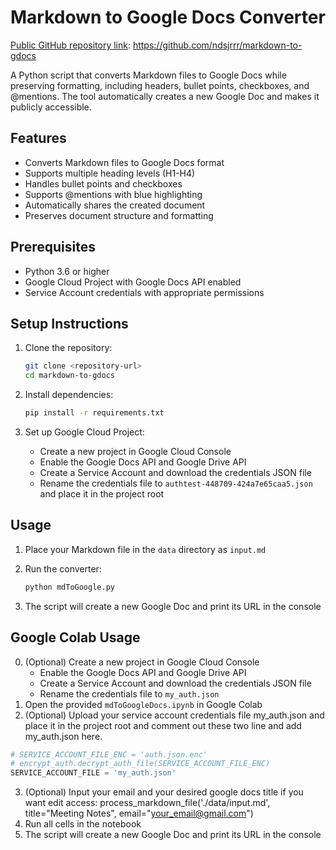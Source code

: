# Markdown to Google Docs Converter

[Public GitHub repository link](https://github.com/ndsjrrr/markdown-to-gdocs): https://github.com/ndsjrrr/markdown-to-gdocs

A Python script that converts Markdown files to Google Docs while preserving formatting, including headers, bullet points, checkboxes, and @mentions. The tool automatically creates a new Google Doc and makes it publicly accessible.

## Features

- Converts Markdown files to Google Docs format
- Supports multiple heading levels (H1-H4)
- Handles bullet points and checkboxes
- Supports @mentions with blue highlighting
- Automatically shares the created document
- Preserves document structure and formatting

## Prerequisites

- Python 3.6 or higher
- Google Cloud Project with Google Docs API enabled
- Service Account credentials with appropriate permissions

## Setup Instructions

1. Clone the repository:
   ```bash
   git clone <repository-url>
   cd markdown-to-gdocs
   ```

2. Install dependencies:
   ```bash
   pip install -r requirements.txt
   ```

3. Set up Google Cloud Project:
   - Create a new project in Google Cloud Console
   - Enable the Google Docs API and Google Drive API
   - Create a Service Account and download the credentials JSON file
   - Rename the credentials file to `authtest-448709-424a7e65caa5.json` and place it in the project root

## Usage

1. Place your Markdown file in the `data` directory as `input.md`

2. Run the converter:
   ```bash
   python mdToGoogle.py
   ```

3. The script will create a new Google Doc and print its URL in the console

## Google Colab Usage

0. (Optional) Create a new project in Google Cloud Console
   - Enable the Google Docs API and Google Drive API
   - Create a Service Account and download the credentials JSON file
   - Rename the credentials file to `my_auth.json`
1. Open the provided `mdToGoogleDocs.ipynb` in Google Colab
2. (Optional) Upload your service account credentials file my_auth.json and place it in the project root and comment out these two line and add my_auth.json here.
```python
# SERVICE_ACCOUNT_FILE_ENC = 'auth.json.enc'
# encrypt_auth.decrypt_auth_file(SERVICE_ACCOUNT_FILE_ENC)
SERVICE_ACCOUNT_FILE = 'my_auth.json'
```
3. (Optional) Input your email and your desired google docs title if you want edit access: process_markdown_file('./data/input.md', title="Meeting Notes", email="your_email@gmail.com")
4. Run all cells in the notebook 
5. The script will create a new Google Doc and print its URL in the console 
